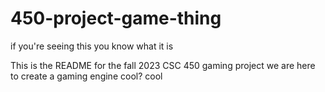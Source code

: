 # 450-project-game-thing
if you're seeing this you know what it is

This is the README for the fall 2023 CSC 450 gaming project
we are here to create a gaming engine 
cool? cool

